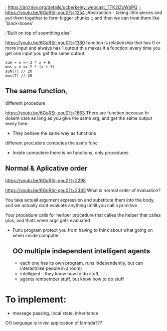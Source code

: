 ; https://archive.org/details/ucberkeley_webcast_TTK2lZoWbPQ
;; https://youtu.be/6GoRSr-qou0?t=1254
;Abstraction - taking little pieces and put them together to form bigger chunks
;; and then we can treat them like 'black-boxes'

;'Built on top of soemthing else'


https://youtu.be/6GoRSr-qou0?t=1360
function is relationship that has 0 or more input and always has 1 output
this makes it a function: every time you get one input you get the same output

```
sum = x => 2 * x + 6 
mus = x => 2 * (x + 3)
sum(7) // 20
mus(7) // 20
```

The same function,
--------------------
different procedure

https://youtu.be/6GoRSr-qou0?t=1663
There are function becouse fn dosent care as long as you give the same arg, and
get the same output every time.

- They behave the same way as functions

different procuders computes the same func


- Inside computere there is no functions, only procedures


## Normal & Aplicative order
https://youtu.be/6GoRSr-qou0?t=2298

https://youtu.be/6GoRSr-qou0?t=2345
What is normal order of evaluation?

You take actuall argument expression and substitute them into the body, and we
actually dont evaluate anything untill you call a primitive

Your procedure calls for herlper procedure that calles the helper that calles
plus, and thats when args gets evaluated

- Func program protect you from having to think about what going on when inside
  computer


  OO
  multiple independent intelligent agents
  - 
  - each one has its own program, runs independently, but can interact(like
    people in a room)
  - intelligent - they know how to do stuff,
  - agents rembember stuff, but know how to do stuff

# To implement:
  - message passing, local state, inheritance


OO language is trivial application of lambda???

